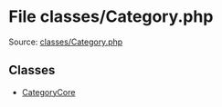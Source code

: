 File classes/Category.php
=========

Source: [classes/Category.php](https://github.com/PrestaShop/PrestaShop/blob/1.5.4.1/classes/Category.php)


Classes
-------

* [CategoryCore](class.CategoryCore.md)

